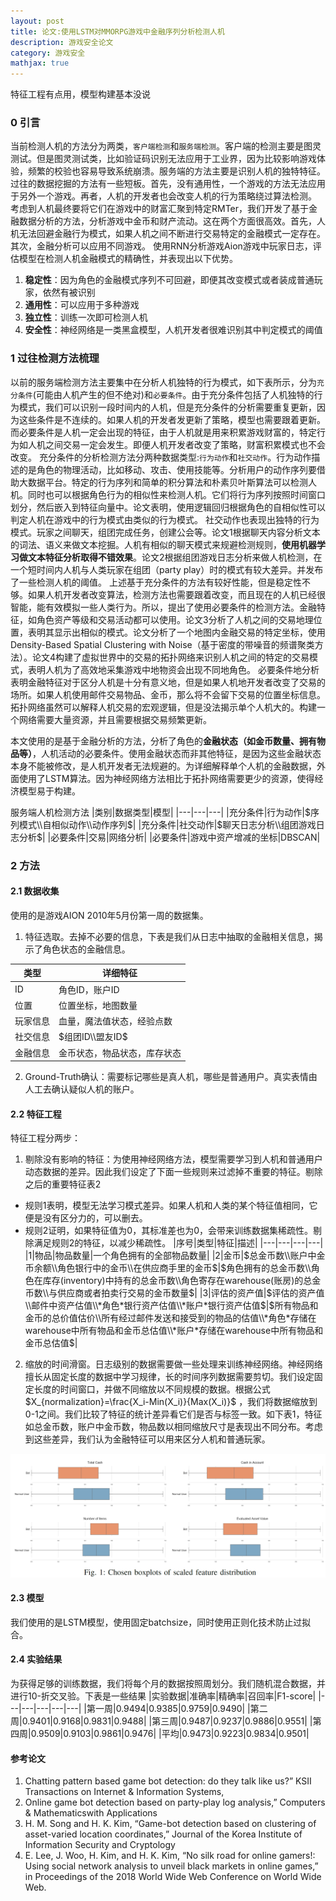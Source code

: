 ```yaml
---
layout: post
title: 论文:使用LSTM对MMORPG游戏中金融序列分析检测人机
description: 游戏安全论文
category: 游戏安全
mathjax: true
---
```


特征工程有点用，模型构建基本没说

### 0 引言

当前检测人机的方法分为两类，`客户端检测`和`服务端检测`。客户端的检测主要是图灵测试。但是图灵测试类，比如验证码识别无法应用于工业界，因为比较影响游戏体验，频繁的校验也容易导致系统崩溃。服务端的方法主要是识别人机的独特特征。过往的数据挖掘的方法有一些短板。首先，没有通用性，一个游戏的方法无法应用于另外一个游戏。再者，人机的开发者也会改变人机的行为策略绕过算法检测。
考虑到人机最终要将它们在游戏中的财富汇聚到特定RMTer，我们开发了基于金融数据分析的方法，分析游戏中金币和财产流动。这在两个方面很高效。首先，人机无法回避金融行为模式，如果人机之间不断进行交易特定的金融模式一定存在。其次，金融分析可以应用不同游戏。
使用RNN分析游戏Aion游戏中玩家日志，评估模型在检测人机金融模式的精确性，并表现出以下优势。
1. **稳定性**：因为角色的金融模式序列不可回避，即便其改变模式或者装成普通玩家，依然有被识别
2. **通用性**：可以应用于多种游戏
3. **独立性**：训练一次即可检测人机
4. **安全性**：神经网络是一类黑盒模型，人机开发者很难识别其中判定模式的阈值

### 1 过往检测方法梳理

以前的服务端检测方法主要集中在分析人机独特的行为模式，如下表所示，分为`充分条件`(可能由人机产生的但不绝对)和`必要条件`。由于充分条件包括了人机独特的行为模式，我们可以识别一段时间内的人机，但是充分条件的分析需要重复更新，因为这些条件是不连续的。如果人机的开发者发更新了策略，模型也需要跟着更新。而必要条件是人机一定会出现的特征，由于人机就是用来积累游戏财富的，特定行为如人机之间交易一定会发生。即便人机开发者改变了策略，财富积累模式也不会改变。
充分条件的分析检测方法分两种数据类型:`行为动作`和`社交动作`。行为动作描述的是角色的物理活动，比如移动、攻击、使用技能等。分析用户的动作序列要借助大数据平台。特定的行为序列和简单的积分算法和朴素贝叶斯算法可以检测人机。同时也可以根据角色行为的相似性来检测人机。它们将行为序列按照时间窗口划分，然后嵌入到特征向量中。论文表明，使用逻辑回归根据角色的自相似性可以判定人机在游戏中的行为模式由类似的行为模式。
社交动作也表现出独特的行为模式。玩家之间聊天，组团完成任务，创建公会等。论文1根据聊天内容分析文本的词法、语义来做文本挖掘。人机有相似的聊天模式来规避检测规则，**使用机器学习做文本特征分析取得不错效果**。论文2根据组团游戏日志分析来做人机检测，在一个短时间内人机与人类玩家在组团（party play）时的模式有较大差异。并发布了一些检测人机的阈值。
上述基于充分条件的方法有较好性能，但是稳定性不够。如果人机开发者改变算法，检测方法也需要跟着改变，而且现在的人机已经很智能，能有效模拟一些人类行为。所以，提出了使用必要条件的检测方法。金融特征，如角色资产等级和交易活动都可以使用。论文3分析了人机之间的交易地理位置，表明其显示出相似的模式。论文分析了一个地图内金融交易的特定坐标，使用Density-Based Spatial Clustering with Noise（基于密度的带噪音的频谱聚类方法）。论文4构建了虚拟世界中的交易的拓扑网络来识别人机之间的特定的交易模式，表明人机为了高效地采集游戏中地物资会出现不同地角色。
必要条件地分析表明金融特征对于区分人机是十分有意义地，但是如果人机地开发者改变了交易的场所。如果人机使用邮件交易物品、金币，那么将不会留下交易的位置坐标信息。拓扑网络虽然可以解释人机交易的宏观逻辑，但是没法揭示单个人机大的。构建一个网络需要大量资源，并且需要根据交易频繁更新。

本文使用的是基于金融分析的方法，分析了角色的**金融状态（如金币数量、拥有物品等）**，人机活动的必要条件。使用金融状态而非其他特征，是因为这些金融状态本身不能被修改，是人机开发者无法规避的。为详细解释单个人机的金融数据，外面使用了LSTM算法。因为神经网络方法相比于拓扑网络需要更少的资源，使得经济模型易于构建。

服务端人机检测方法
|类别|数据类型|模型|
|---|---|---|
|充分条件|行为动作|$序列模式\\自相似动作\\动作序列$|
|充分条件|社交动作|$聊天日志分析\\组团游戏日志分析$|
|必要条件|交易|网络分析|
|必要条件|游戏中资产增减的坐标|DBSCAN|

### 2  方法
#### 2.1 数据收集
使用的是游戏AION 2010年5月份第一周的数据集。
1. 特征选取。去掉不必要的信息，下表是我们从日志中抽取的金融相关信息，揭示了角色状态的金融信息。

|类型|详细特征|
|---|---|
|ID|角色ID，账户ID|
|位置|位置坐标，地图数量|
|玩家信息|血量，魔法值状态，经验点数|
|社交信息|$组团ID\\盟友ID$
|金融信息|金币状态，物品状态，库存状态|

2. Ground-Truth确认：需要标记哪些是真人机，哪些是普通用户。真实表情由人工去确认疑似人机的账户。

#### 2.2 特征工程

特征工程分两步：

1. 剔除没有影响的特征：为使用神经网络方法，模型需要学习到人机和普通用户动态数据的差异。因此我们设定了下面一些规则来过滤掉不重要的特征。剔除之后的重要特征表2
  + 规则1表明，模型无法学习模式差异。如果人机和人类的某个特征值相同，它便是没有区分力的，可以删去。
  + 规则2证明，如果特征值为0，其标准差也为0，会带来训练数据集稀疏性。剔除满足规则2的特征，以减少稀疏性。
|序号|类型|特征|描述|
|---|---|---|---|
|1|物品|物品数量|一个角色拥有的全部物品数量|
|2|金币|$总金币数\\账户中金币余额\\角色银行中的金币\\在供应商手里的金币$|$角色拥有的总金币数\\角色在库存(inventory)中持有的总金币数\\角色寄存在warehouse(账房)的总金币数\\与供应商或者拍卖行交易的金币数量$|
|3|评估的资产值|$评估的资产值\\邮件中资产估值\\*角色*银行资产估值\\*账户*银行资产估值$|$所有物品和金币的总价值估价\\所有经过邮件发送和接受到的物品的估值\\*角色*存储在warehouse中所有物品和金币总估值\\*账户*存储在warehouse中所有物品和金币总估值$|

2. 缩放的时间滑窗。日志级别的数据需要做一些处理来训练神经网络。神经网络擅长从固定长度的数据中学习规律，长的时间序列数据需要剪切。我们设定固定长度的时间窗口，并做不同缩放以不同规模的数据。根据公式$X_{normalization}=\frac{X_i-Min(X_i)}{Max(X_i)}$ ，我们将数据缩放到0-1之间。我们比较了特征的统计差异看它们是否与标签一致。如下表1，特征如总金币数，账户中金币数，物品数以相同缩放尺寸是表现出不同分布。考虑到这些差异，我们认为金融特征可以用来区分人机和普通玩家。

![game_bot_detection_0](/images/blog/paper_LSTM_MMORPG_finance_sequence_0.png)

#### 2.3 模型

我们使用的是LSTM模型，使用固定batchsize，同时使用正则化技术防止过拟合。

#### 2.4 实验结果

为获得足够的训练数据，我们将每个月的数据按照周划分。我们随机混合数据，并进行10-折交叉验。下表是一些结果
|实验数据|准确率|精确率|召回率|F1-score|
|---|---|---|---|---|
|第一周|0.9494|0.9385|0.9759|0.9490|
|第二周|0.9401|0.9168|0.9831|0.9488|
|第三周|0.9487|0.9237|0.9886|0.9551|
|第四周|0.9509|0.9103|0.9861|0.9476|
|平均|0.9473|0.9223|0.9834|0.9501|



#### 参考论文

1. Chatting pattern based game bot detection: do they talk like us?” KSII Transactions on Internet & Information Systems,
2. Online game bot detection based on party-play log analysis,” Computers & Mathematicswith Applications
3. H. M. Song and H. K. Kim, “Game-bot detection based on clustering of asset-varied location coordinates,” Journal of the Korea Institute of Information Security and Cryptology
4. E. Lee, J. Woo, H. Kim, and H. K. Kim, “No silk road for online gamers!: Using social network analysis to unveil black markets in online games,” in Proceedings of the 2018 World Wide Web Conference on World Wide Web.











